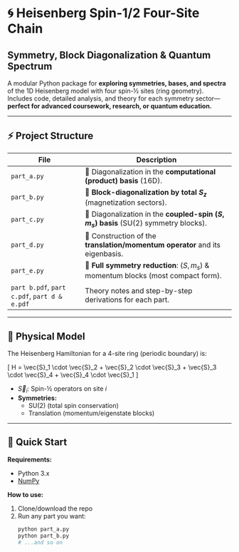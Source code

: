 # 🌀 Heisenberg Spin-1/2 Four-Site Chain  
## Symmetry, Block Diagonalization & Quantum Spectrum

A modular Python package for **exploring symmetries, bases, and spectra** of the 1D Heisenberg model with four spin-½ sites (ring geometry).  
Includes code, detailed analysis, and theory for each symmetry sector—**perfect for advanced coursework, research, or quantum education.**

---

## ⚡️ Project Structure

| File          | Description                                                                          |
|---------------|--------------------------------------------------------------------------------------|
| `part_a.py`   | 🔹 Diagonalization in the **computational (product) basis** (16D).                   |
| `part_b.py`   | 🔹 **Block-diagonalization by total $S_z$** (magnetization sectors).                  |
| `part_c.py`   | 🔹 Diagonalization in the **coupled-spin $(S, m_s)$ basis** (SU(2) symmetry blocks). |
| `part_d.py`   | 🔹 Construction of the **translation/momentum operator** and its eigenbasis.          |
| `part_e.py`   | 🔹 **Full symmetry reduction**: $(S, m_s)$ & momentum blocks (most compact form).     |
| `part b.pdf`, `part c.pdf`, `part d & e.pdf` | Theory notes and step-by-step derivations for each part. |

---

## 🧩 Physical Model

The Heisenberg Hamiltonian for a 4-site ring (periodic boundary) is:

\[
H = \vec{S}_1 \cdot \vec{S}_2 + \vec{S}_2 \cdot \vec{S}_3 + \vec{S}_3 \cdot \vec{S}_4 + \vec{S}_4 \cdot \vec{S}_1
\]

- $\vec{S}_i$: Spin-½ operators on site $i$
- **Symmetries:**  
  - SU(2) (total spin conservation)  
  - Translation (momentum/eigenstate blocks)

---

## 🚀 Quick Start

**Requirements:**  
- Python 3.x  
- [NumPy](https://numpy.org/)

**How to use:**  
1. Clone/download the repo  
2. Run any part you want:  
   ```bash
   python part_a.py
   python part_b.py
   # ...and so on
